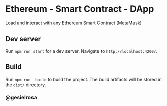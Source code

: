 # Ethereum - Smart Contract - DApp

Load and interact with any Ethereum Smart Contract (MetaMask)

## Dev server

Run `npm run start` for a dev server. Navigate to `http://localhost:4200/`.

## Build

Run `npm run  build` to build the project. The build artifacts will be stored in the `dist/` directory.

### @gesielrosa
